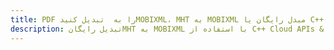 ---title: PDF را به  تبدیل کنیدMOBIXML، MHT به MOBIXML مبدل رایگان یا C++ SDKdescription: تبدیل رایگانMHT به MOBIXML با استفاده از C++ Cloud APIs & SDK همچنین اسناد PDF را در Cloud ایجاد، ویرایش و رندر کنید.---